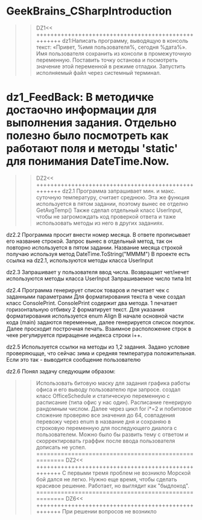 # GeekBrains_CSharpIntroduction
>>DZ1<<
++++++++++++++++++++++++++++++++++++++++++++++++++++
dz1:Написать программу, выводящую в консоль текст: «Привет, %имя пользователя%, сегодня %дата%». Имя пользователя сохранить из консоли в промежуточную переменную. Поставить точку останова и посмотреть значение этой переменной в режиме отладки. Запустить исполняемый файл через системный терминал.

dz1_FeedBack: В методичке достаочно информации для выполнения задания. 
Отдельно полезно было посмотреть как работают поля и методы 'static' для понимания DateTime.Now.
=====================================================
>>DZ2<<
++++++++++++++++++++++++++++++++++++++++++++++++++++
dz2.1 
Программа запрашивает мин. и макс. суточную температуру, считает среднюю.
Эта же функция используется в пятом задании, поэтому вынес ее отделно GetAvgTemp()
Также сделал отдельный класс UserInput, чтобы не загромождать код проверкой ответа и таже использовать методы из него в других заданиях.

dz2.2 
Программа просит внести номер месяца. В ответе прописывает его название строкой.
Запрос вынес в отдельный метод, так он повторно используется в пятом задании. Название месяца строкой получаю используя метод DateTime.ToString("MMMM")
В проекте есть ссылка на dz2.1, используются методы класса UserInput

dz2.3
Запрашивает у пользователя ввод числа. Возвращает чет/нечет
используются методы класса UserInput
Запрашиваемое число типа Int

dz2.4
Программа генерирует список товаров и печатает чек с заданными параметрами
Для форматирования текста в чеке создал класс ConsolePrint. 
ConsolePrint содержит два метода. 1 печатает горизонтальную отбивку 2 форматирует текст. Для указания форматирования используется enum Align
В начале основной части кода (main) задаются переменные, далее генерируется список покупок.
Далее просходит построчная печать. Взаимное расположение строк в чеке регулируется приращение индекса строки i++.

dz2.5
Используется ссылки на методы из 1,2 задания. Задано условие проверяющще, что сейчас зима и средняя температура положительная. Если это так - выводится сообщение пользователю

dz2.6
Понял задачу следующим образом:
>> Использовать битовую маску для задания графика работы офиса и его выводу пользователю при запросе.
создал класс OfficeSсhedule и статическую переменную с расписание (типа офис у нас один). Расписание генерирую рандомным числом.
Далее через цикл for i*=2 и побитовое сложение проверяю все значения до 64, совпадения перевожу через enum в название дня и сохраняю в строковую переменную для последующего диалога с пользователем.
Можно было бы развить тему с ответом и скорректировать граффик после ввода пользователя дописать не успел.
=====================================================
>>DZ2<<
++++++++++++++++++++++++++++++++++++++++++++++++++++
С первыми тремя проблем не возникло
Морской бой дался не легко. Нужно еще время, чтобы сделать красивое решение. 
Работает, но выглядит как "быдлокод".
=====================================================
>>DZ6<<
++++++++++++++++++++++++++++++++++++++++++++++++++++
При решении вопросов не возникло
